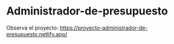 # Administrador-de-presupuesto
Observa el proyecto: https://proyecto-administrador-de-presupuesto.netlify.app/
